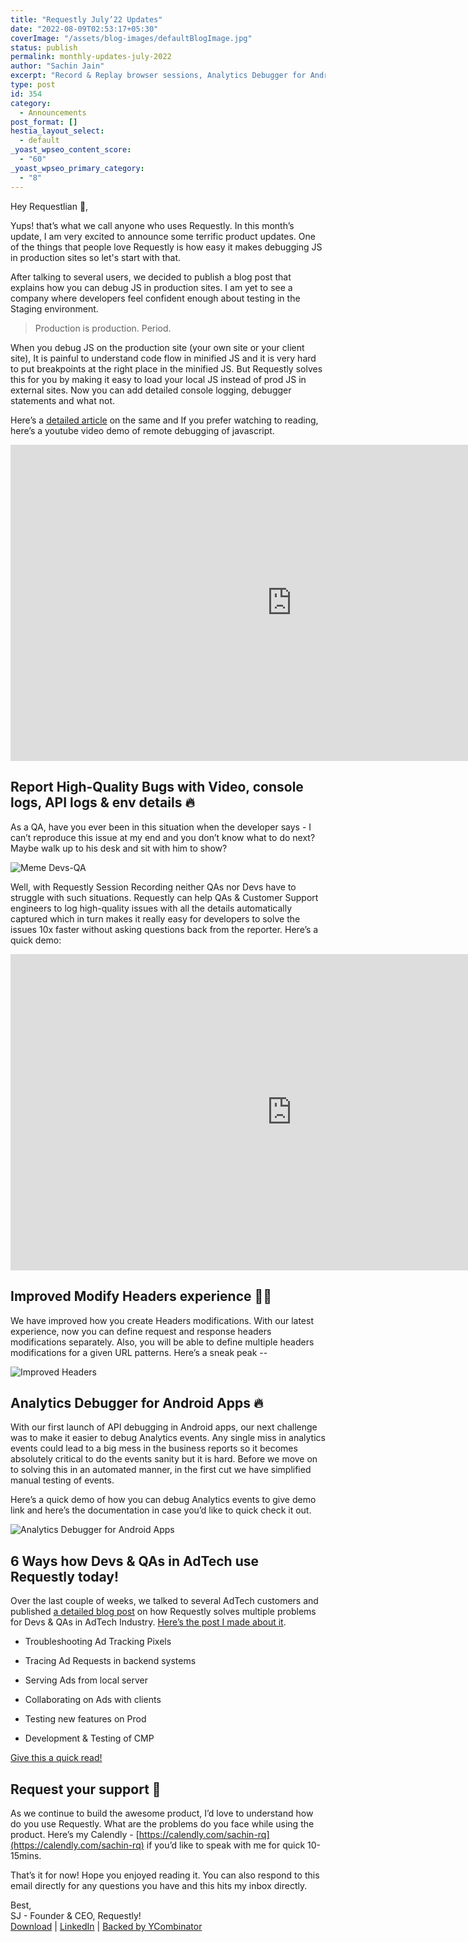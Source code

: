 ```yaml
---
title: "Requestly July’22 Updates"
date: "2022-08-09T02:53:17+05:30"
coverImage: "/assets/blog-images/defaultBlogImage.jpg"
status: publish
permalink: monthly-updates-july-2022
author: "Sachin Jain"
excerpt: "​Record & Replay browser sessions, Analytics Debugger for Android, Improved Modify Headers experience and a lot more!"
type: post
id: 354
category:
  - Announcements
post_format: []
hestia_layout_select:
  - default
_yoast_wpseo_content_score:
  - "60"
_yoast_wpseo_primary_category:
  - "8"
---
```


Hey Requestlian 👋,

Yups! that’s what we call anyone who uses Requestly. In this month’s update, I am very excited to announce some terrific product updates. One of the things that people love Requestly is how easy it makes debugging JS in production sites so let's start with that.

After talking to several users, we decided to publish a blog post that explains how you can debug JS in production sites. I am yet to see a company where developers feel confident enough about testing in the Staging environment.

> Production is production. Period.

When you debug JS on the production site (your own site or your client site), It is painful to understand code flow in minified JS and it is very hard to put breakpoints at the right place in the minified JS. But Requestly solves this for you by making it easy to load your local JS instead of prod JS in external sites. Now you can add detailed console logging, debugger statements and what not.

Here’s a [detailed article](https://requestly.io/blog/remote-debugging/) on the same and If you prefer watching to reading, here’s a youtube video demo of remote debugging of javascript.
<p align="center">
<iframe width="900" height="506.25" src="https://www.youtube.com/embed/dTg0GNe8-aY" title="YouTube video player" frameborder="0" allow="accelerometer; autoplay; clipboard-write; encrypted-media; gyroscope; picture-in-picture" allowfullscreen></iframe>
<p>

Report High-Quality Bugs with Video, console logs, API logs & env details 🔥
-------------------------------------------------------------------------

As a QA, have you ever been in this situation when the developer says - I can’t reproduce this issue at my end and you don’t know what to do next? Maybe walk up to his desk and sit with him to show?

 ![Meme Devs-QA](/assets/blog-images/meme-devs.png)

Well, with Requestly Session Recording neither QAs nor Devs have to struggle with such situations. Requestly can help QAs & Customer Support engineers to log high-quality issues with all the details automatically captured which in turn makes it really easy for developers to solve the issues 10x faster without asking questions back from the reporter. Here’s a quick demo:

<p align="center">
<iframe width="900" height="506.25" src="https://www.youtube.com/embed/g_qXQAzUQgU" title="YouTube video player" frameborder="0" allow="accelerometer; autoplay; clipboard-write; encrypted-media; gyroscope; picture-in-picture" allowfullscreen></iframe>
<p>

Improved Modify Headers experience 💪🏼
----------------------------------

We have improved how you create Headers modifications. With our latest experience, now you can define request and response headers modifications separately. Also, you will be able to define multiple headers modifications for a given URL patterns. Here’s a sneak peak --

 ![Improved Headers](/assets/blog-images/improved-headers-annotated.png)

Analytics Debugger for Android Apps 🔥
-----------------------------------

With our first launch of API debugging in Android apps, our next challenge was to make it easier to debug Analytics events. Any single miss in analytics events could lead to a big mess in the business reports so it becomes absolutely critical to do the events sanity but it is hard. Before we move on to solving this in an automated manner, in the first cut we have simplified manual testing of events.

Here’s a quick demo of how you can debug Analytics events to give demo link and here’s the documentation in case you’d like to quick check it out.

 ![Analytics Debugger for Android Apps](/assets/blog-images/analytics-event-debugger-asset.png)

6 Ways how Devs & QAs in AdTech use Requestly today!
---------------------------------------------------

Over the last couple of weeks, we talked to several AdTech customers and published [a detailed blog post](https://requestly.medium.com/how-requestly-empowers-developers-qas-in-adtech-industry-c513eec21b7d) on how Requestly solves multiple problems for Devs & QAs in AdTech Industry. [Here’s the post I made about it](https://www.linkedin.com/feed/update/urn:li:activity:6961225943575072768/).

*   Troubleshooting Ad Tracking Pixels
    
*   Tracing Ad Requests in backend systems
    
*   Serving Ads from local server
    
*   Collaborating on Ads with clients
    
*   Testing new features on Prod
    
*   Development & Testing of CMP
    

[Give this a quick read!](https://requestly.medium.com/how-requestly-empowers-developers-qas-in-adtech-industry-c513eec21b7d)

Request your support 🙏
---------------------------

As we continue to build the awesome product, I’d love to understand how do you use Requestly. What are the problems do you face while using the product. Here’s my Calendly - [https://calendly.com/sachin-rq](https://calendly.com/sachin-rq) if you’d like to speak with me for quick 10-15mins.

That’s it for now! Hope you enjoyed reading it. You can also respond to this email directly for any questions you have and this hits my inbox directly.

Best,  
SJ - Founder & CEO, Requestly!  
[Download](https://requestly.io/downloads/) | [LinkedIn](https://www.linkedin.com/in/sachin-jain-20b20731/) | [Backed by YCombinator](https://www.linkedin.com/posts/sachin-jain-20b20731_were-thrilled-to-announce-that-requestly-activity-6874625382826471425-g5j-/)